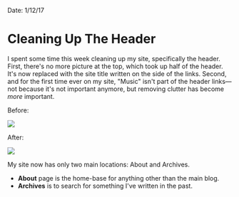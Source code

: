Date: 1/12/17

# Cleaning Up The Header

I spent some time this week cleaning up my site, specifically the header. First, there's no more picture at the top, which took up half of the header. It's now replaced with the site title written on the side of the links. Second, and for the first time ever on my site, "Music" isn't part of the header links—not because it's not important anymore, but removing clutter has become *more* important.

Before:

![](https://dl.dropboxusercontent.com/s/qwu4a4tuoseuskt/8B99D737-A82F-407E-A84C-07F0510FBBD2.jpg)

After:

![](https://dl.dropboxusercontent.com/s/613v9bimyowgtsr/D201C29F-7227-407A-A594-3792A62FB370.jpg)

My site now has only two main locations: About and Archives.

- **About** page is the home-base for anything other than the main blog.
- **Archives** is to search for something I've written in the past.